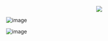 <div align="center">
	<img src="https://github.com/user-attachments/assets/5f79fefd-6a4f-4188-99c2-d0c2bca498fa">
</div>

![image](https://github.com/user-attachments/assets/8a50f579-f144-43c2-a3e0-963b29a4f5b1)

![image](https://github.com/user-attachments/assets/ad973666-048b-4cea-94a0-2fb0ea01897f)
